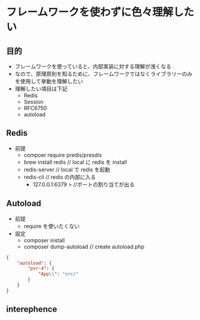 # フレームワークを使わずに色々理解したい

## 目的

- フレームワークを使っていると、内部実装に対する理解が浅くなる
- なので、原理原則を知るために、フレームワークではなくライブラリーのみを使用して挙動を理解したい
- 理解したい項目は下記
  - Redis
  - Session
  - RFC6750
  - autoload

## Redis

- 前提
  - compoer require predis/presdis
  - brew install redis // local に redis を install
  - redis-server // local で redis を起動
  - redis-cli // redis の内部に入る
    - 127.0.0.1:6379 > //ポートの割り当てが出る

## Autoload

- 前提
  - require を使いたくない
- 設定
  - composer install
  - composer dump-autoload // create autoload.php

```composer.json
{
    "autoload": {
        "psr-4": {
            "App\\": "src/"
        }
    }
}
```

## interephence
